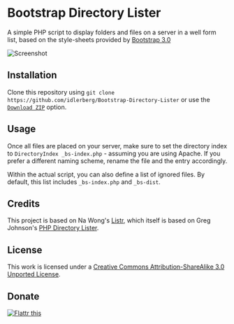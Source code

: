 # Bootstrap Directory Lister

A simple PHP script to display folders and files on a server in a well form list, based on the style-sheets provided by [Bootstrap 3.0](http://getbootstrap.com)

![Screenshot](https://raw.github.com/idleberg/Bootstrap-Directory-Lister/master/screenshot.png)

## Installation

Clone this repository using `git clone https://github.com/idlerberg/Bootstrap-Directory-Lister` or use the [`Download ZIP`](https://github.com/idleberg/Bootstrap-Directory-Lister/archive/master.zip) option.

## Usage

Once all files are placed on your server, make sure to set the directory index to `DirectoryIndex _bs-index.php` - assuming you are using Apache. If you prefer a different naming scheme, rename the file and the entry accordingly.

Within the actual script, you can also define a list of ignored files. By default, this list includes `_bs-index.php` and `_bs-dist`.

## Credits

This project is based on Na Wong's [Listr](http://nadesign.net/listr/), which itself is based on Greg Johnson's [PHP Directory Lister](http://greg-j.com/phpdl/).

## License

This work is licensed under a [Creative Commons Attribution-ShareAlike 3.0 Unported License](http://creativecommons.org/licenses/by-sa/3.0/deed.en_US).

## Donate

[![Flattr this](https://api.flattr.com/button/flattr-badge-large.png)](https://flattr.com/submit/auto?user_id=idleberg&url=https://github.com/idleberg/Bootstrap-Directory-Lister)